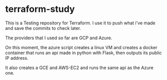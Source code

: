 # terraform-study

This is a Testing repository for Terraform. I use it to push what i've made and save the commits to check later.

The providers that I used so far are GCP and Azure.

On this moment, the azure script creates a linux VM and creates a docker container that runs an api made in python with Flask, then outputs its public IP address.

It also creates a GCE and AWS-EC2 and runs the same api as the Azure one. 
